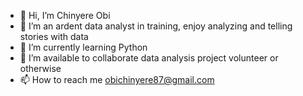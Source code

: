 - 👋 Hi, I’m Chinyere Obi
- 👀 I’m an ardent data analyst in training, enjoy analyzing and telling stories with data
- 🌱 I’m currently learning Python
- 💞️ I’m available to collaborate data analysis project volunteer or otherwise
- 📫 How to reach me obichinyere87@gmail.com

<!---
Mayreeobi/Mayreeobi is a ✨ special ✨ repository because its `README.md` (this file) appears on your GitHub profile.
You can click the Preview link to take a look at your changes.
--->
